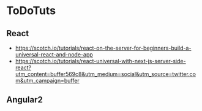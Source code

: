 # ToDoTuts

## React
 - https://scotch.io/tutorials/react-on-the-server-for-beginners-build-a-universal-react-and-node-app
 - https://scotch.io/tutorials/react-universal-with-next-js-server-side-react?utm_content=buffer569c8&utm_medium=social&utm_source=twitter.com&utm_campaign=buffer
 
## Angular2
